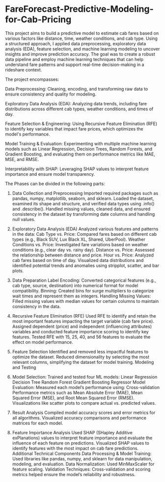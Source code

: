 # FareForecast-Predictive-Modeling-for-Cab-Pricing

This project aims to build a predictive model to estimate cab fares based on various factors like distance, time, weather conditions, and cab type. Using a structured approach, I applied data preprocessing, exploratory data analysis (EDA), feature selection, and machine learning modeling to uncover insights and improve prediction accuracy. The goal was to create a robust data pipeline and employ machine learning techniques that can help understand fare patterns and support real-time decision-making in a rideshare context.

The project encompasses:

Data Preprocessing: Cleaning, encoding, and transforming raw data to ensure consistency and quality for modeling.

Exploratory Data Analysis (EDA): Analyzing data trends, including fare distributions across different cab types, weather conditions, and times of day.

Feature Selection & Engineering: Using Recursive Feature Elimination (RFE) to identify key variables that impact fare prices, which optimizes the model's performance.

Model Training & Evaluation: Experimenting with multiple machine learning models such as Linear Regression, Decision Trees, Random Forests, and Gradient Boosting, and evaluating them on performance metrics like MAE, MSE, and RMSE.

Interpretability with SHAP: Leveraging SHAP values to interpret feature importance and ensure model transparency.

The Phases can be divided in the following parts:
1. Data Collection and Preprocessing
Imported required packages such as pandas, numpy, matplotlib, seaborn, and sklearn.
Loaded the dataset, examined its shape and structure, and verified data types using .info() and .describe().
Handled missing values, cleaned data, and ensured consistency in the dataset by transforming date columns and handling null values.

2. Exploratory Data Analysis (EDA)
 Analyzed various features and patterns in the data:
Cab Type vs. Price: Compared fares based on different cab types (e.g., Black SUV, Lux Black XL, Shared, UberPool).
Weather Conditions vs. Price: Investigated fare variations based on weather conditions (e.g., clear day vs. rainy day).
Distance vs. Price: Assessed the relationship between distance and price.
Hour vs. Price: Analyzed cab fares based on time of day.
Visualized data distributions and identified potential trends and anomalies using stripplot, scatter, and bar plots.

3. Data Preparation
Label Encoding: Converted categorical features (e.g., cab type, source, destination) into numerical format for model compatibility.
Binning: Created bins for surge multipliers to categorize wait times and represent them as integers.
Handling Missing Values: Filled missing values with median values for certain columns to maintain consistency in the data.

4. Recursive Feature Elimination (RFE)
Used RFE to identify and retain the most important features impacting the target variable (cab fare price).
Assigned dependent (price) and independent (influencing attributes) variables and conducted feature importance scoring to identify key features.
Tested RFE with 15, 25, 40, and 56 features to evaluate the effect on model performance.

5. Feature Selection
Identified and removed less impactful features to optimize the dataset.
Reduced dimensionality by selecting the most relevant columns, simplifying the dataset for model training.
Modeling and Testing

6. Model Selection: Trained and tested four ML models:
Linear Regression
Decision Tree
Random Forest
Gradient Boosting Regressor
Model Evaluation: Measured each model’s performance using:
Cross-validation
Performance metrics such as Mean Absolute Error (MAE), Mean Squared Error (MSE), and Root Mean Squared Error (RMSE).
Visualizations like scatter plots to compare actual vs. predicted values.

7. Result Analysis
Compiled model accuracy scores and error metrics for all algorithms.
Visualized accuracy comparisons and performance matrices for each model.

8. Feature Importance Analysis
Used SHAP (SHapley Additive exPlanations) values to interpret feature importance and evaluate the influence of each feature on predictions.
Visualized SHAP values to identify features with the most impact on cab fare predictions.
Additional Technical Components
Data Processing & Model Training: Used libraries like pandas, numpy, and sklearn for data manipulation, modeling, and evaluation.
Data Normalization: Used MinMaxScaler for feature scaling.
Validation Techniques: Cross-validation and scoring metrics helped ensure the model’s reliability and robustness.
